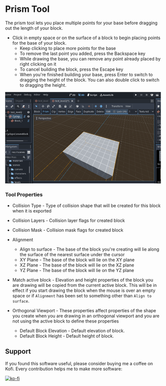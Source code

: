 # Prism Tool

The prism tool lets you place multiple points for your base before dragging out the length of your block.

* Click in empty space or on the surface of a block to begin placing points for the base of your block.
     * Keep clicking to place more points for the base
     * To remove the last point you added, press the Backspace key
     * While drawing the base, you can remove any point already placed by right clicking on it
     * To cancel building the block, press the Escape key
     * When you're finished building your base, press Enter to switch to dragging the height of the block.  You can also double click to switch to dragging the height.

![Create prism](create_prism.gif)


### Tool Properties

* Collision Type - Type of collision shape that will be created for this block when it is exported
* Collision Layers - Collision layer flags for created block
* Collision Mask - Collision mask flags for created block
* Alignment
    * Align to surface - The base of the block you're creating will lie along the surface of the nearest surface under the cursor
    * XY Plane - The base of the block will lie on the XY plane
    * XZ Plane - The base of the block will lie on the XZ plane
    * YZ Plane - The base of the block will lie on the YZ plane

* Match active block - Elevation and height properties of the block you are drawing will be copied from the current active block.  This will be in effect if you start drawing the block when the mouse is over an empty space or if `Alignment` has been set to something other than `Align to surface`.
* Orthogonal Viewport - These properties affect properties of the shape you create when you are drawing in an orthogonal viewport and you are not using the active block to define these properties
    * Default Block Elevation - Default elevation of block.
    * Default Block Height - Default height of block.


## Support

If you found this software useful, please consider buying me a coffee on Kofi.  Every contribution helps me to make more software:

[![ko-fi](https://ko-fi.com/img/githubbutton_sm.svg)](https://ko-fi.com/Y8Y43J6OB)
